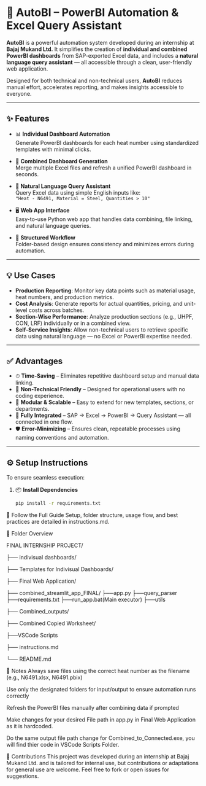 # 🚀 AutoBI – PowerBI Automation & Excel Query Assistant

**AutoBI** is a powerful automation system developed during an internship at **Bajaj Mukand Ltd.** It simplifies the creation of **individual and combined PowerBI dashboards** from SAP-exported Excel data, and includes a **natural language query assistant** — all accessible through a clean, user-friendly web application.

Designed for both technical and non-technical users, **AutoBI** reduces manual effort, accelerates reporting, and makes insights accessible to everyone.

---

## ✨ Features

- 📊 **Individual Dashboard Automation**  
  Generate PowerBI dashboards for each heat number using standardized templates with minimal clicks.

- 📁 **Combined Dashboard Generation**  
  Merge multiple Excel files and refresh a unified PowerBI dashboard in seconds.

- 🤖 **Natural Language Query Assistant**  
  Query Excel data using simple English inputs like:  
  `"Heat - N6491, Material = Steel, Quantities > 10"`

- 🖥 **Web App Interface**  
  Easy-to-use Python web app that handles data combining, file linking, and natural language queries.

- 📂 **Structured Workflow**  
  Folder-based design ensures consistency and minimizes errors during automation.

---

## 💡 Use Cases

- **Production Reporting**: Monitor key data points such as material usage, heat numbers, and production metrics.
- **Cost Analysis**: Generate reports for actual quantities, pricing, and unit-level costs across batches.
- **Section-Wise Performance**: Analyze production sections (e.g., UHPF, CON, LRF) individually or in a combined view.
- **Self-Service Insights**: Allow non-technical users to retrieve specific data using natural language — no Excel or PowerBI expertise needed.

---

## ✅ Advantages

- ⏱ **Time-Saving** – Eliminates repetitive dashboard setup and manual data linking.
- 🧠 **Non-Technical Friendly** – Designed for operational users with no coding experience.
- 🧩 **Modular & Scalable** – Easy to extend for new templates, sections, or departments.
- 🔄 **Fully Integrated** – SAP → Excel → PowerBI → Query Assistant — all connected in one flow.
- 🛡 **Error-Minimizing** – Ensures clean, repeatable processes using naming conventions and automation.

---

## ⚙️ Setup Instructions

To ensure seamless execution:

1. 📦 **Install Dependencies**  
   ```bash
   pip install -r requirements.txt
📖 Follow the Full Guide
Setup, folder structure, usage flow, and best practices are detailed in instructions.md.

📂 Folder Overview

FINAL INTERNSHIP PROJECT/

├── indivisual dashboards/

├── Templates for Indivisual Dashboards/

├── Final Web Application/

  ├── combined_streamlit_app_FINAL/
         ├──app.py
         ├──query_parser
         ├──requirements.txt
         ├──run_app.bat(Main executor)
         ├──utils
         
├── Combined_outputs/

├── Combined Copied Worksheet/

├──VSCode Scripts

├── instructions.md

└── README.md

📝 Notes
Always save files using the correct heat number as the filename (e.g., N6491.xlsx, N6491.pbix)

Use only the designated folders for input/output to ensure automation runs correctly

Refresh the PowerBI files manually after combining data if prompted

Make changes for your desired File path in app.py in Final Web Application as it is hardcoded.

Do the same output file path change for Combined_to_Connected.exe, you will find thier code in VSCode Scripts Folder.

📣 Contributions
This project was developed during an internship at Bajaj Mukand Ltd. and is tailored for internal use, but contributions or adaptations for general use are welcome. Feel free to fork or open issues for suggestions.
